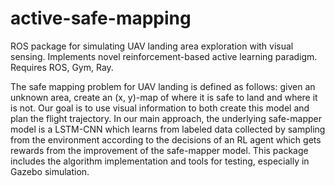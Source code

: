 # active-safe-mapping
ROS package for simulating UAV landing area exploration with visual sensing. Implements novel reinforcement-based active learning paradigm. Requires ROS, Gym, Ray.

The safe mapping problem for UAV landing is defined as follows: given an unknown area, create an (x, y)-map of where it is safe to land and
where it is not. Our goal is to use visual information to both create this model and plan the flight trajectory. In our main approach, 
the underlying safe-mapper model is a LSTM-CNN which learns from labeled data collected by sampling from the environment according
to the decisions of an RL agent which gets rewards from the improvement of the safe-mapper model. This package includes the algorithm
implementation and tools for testing, especially in Gazebo simulation.
